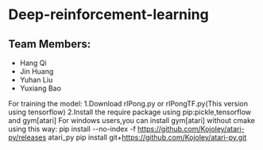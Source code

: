 # Deep-reinforcement-learning
## Team Members:
- Hang Qi
- Jin Huang
- Yuhan Liu
- Yuxiang Bao

For training the model:
1.Download rlPong.py or rlPongTF.py(This version using tensorflow)
2.Install the require package using pip:pickle,tensorflow and gym[atari]
  For windows users,you can install gym[atari] without cmake using this way:
  pip install --no-index -f https://github.com/Kojoley/atari-py/releases atari_py
  pip install git+https://github.com/Kojoley/atari-py.git
